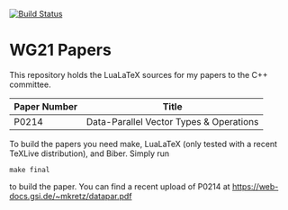 [![Build Status](https://travis-ci.org/mattkretz/wg21-papers.svg?branch=master)](https://travis-ci.org/mattkretz/wg21-papers)
# WG21 Papers

This repository holds the LuaLaTeX sources for my papers to the C++ committee.

| Paper Number | Title |
| ------------ | ----- |
| P0214 | Data-Parallel Vector Types & Operations |

To build the papers you need make, LuaLaTeX (only tested with a recent TeXLive distribution), and Biber.
Simply run

    make final

to build the paper. You can find a recent upload of P0214 at https://web-docs.gsi.de/~mkretz/datapar.pdf
